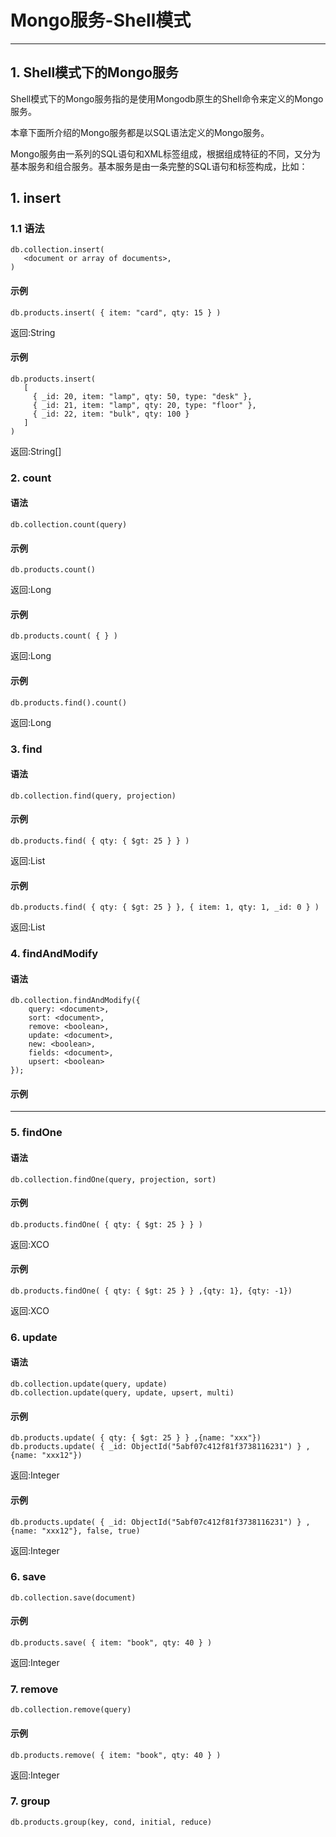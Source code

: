 # Mongo服务-Shell模式

------

## 1. Shell模式下的Mongo服务

Shell模式下的Mongo服务指的是使用Mongodb原生的Shell命令来定义的Mongo服务。

本章下面所介绍的Mongo服务都是以SQL语法定义的Mongo服务。

Mongo服务由一系列的SQL语句和XML标签组成，根据组成特征的不同，又分为基本服务和组合服务。基本服务是由一条完整的SQL语句和标签构成，比如：

## 1. insert

### 1.1 语法

	db.collection.insert(
	   <document or array of documents>,
	)

#### 示例

	db.products.insert( { item: "card", qty: 15 } )

返回:String

#### 示例

	db.products.insert(
	   [
	     { _id: 20, item: "lamp", qty: 50, type: "desk" },
	     { _id: 21, item: "lamp", qty: 20, type: "floor" },
	     { _id: 22, item: "bulk", qty: 100 }
	   ]
	)

返回:String[]

### 2. count

#### 语法

	db.collection.count(query)


#### 示例

	db.products.count()

返回:Long

#### 示例

	db.products.count( { } )

返回:Long


#### 示例

	db.products.find().count()

返回:Long


### 3. find

#### 语法

	db.collection.find(query, projection)


#### 示例

	db.products.find( { qty: { $gt: 25 } } )

返回:List<XCO>


#### 示例

	db.products.find( { qty: { $gt: 25 } }, { item: 1, qty: 1, _id: 0 } )

返回:List<XCO>

### 4. findAndModify

#### 语法

	db.collection.findAndModify({
	    query: <document>,
	    sort: <document>,
	    remove: <boolean>,
	    update: <document>,
	    new: <boolean>,
	    fields: <document>,
	    upsert: <boolean>
	});

#### 示例

******************

### 5. findOne

#### 语法

	db.collection.findOne(query, projection, sort)

#### 示例

	db.products.findOne( { qty: { $gt: 25 } } )

返回:XCO


#### 示例

	db.products.findOne( { qty: { $gt: 25 } } ,{qty: 1}, {qty: -1})

返回:XCO


### 6. update

#### 语法

	db.collection.update(query, update)
	db.collection.update(query, update, upsert, multi)


#### 示例

	db.products.update( { qty: { $gt: 25 } } ,{name: "xxx"})
	db.products.update( { _id: ObjectId("5abf07c412f81f3738116231") } ,{name: "xxx12"})

返回:Integer

#### 示例

	db.products.update( { _id: ObjectId("5abf07c412f81f3738116231") } ,{name: "xxx12"}, false, true)

返回:Integer

### 6. save

	db.collection.save(document)

#### 示例

	db.products.save( { item: "book", qty: 40 } )

返回:Integer

### 7. remove

	db.collection.remove(query)

#### 示例

	db.products.remove( { item: "book", qty: 40 } )

返回:Integer

### 7. group

	db.products.group(key, cond, initial, reduce)
